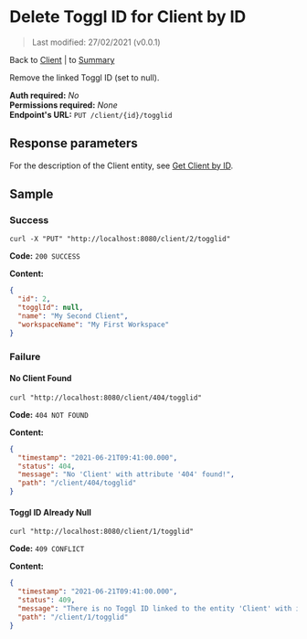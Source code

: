 # Delete Toggl ID for Client by ID

> Last modified: 27/02/2021 (v0.0.1)

Back to [Client](../Client.md) | to [Summary](../../README.md)

Remove the linked Toggl ID (set to null).

**Auth required:** _No_  
**Permissions required:** _None_  
**Endpoint's URL:** `PUT /client/{id}/togglid`

## Response parameters

For the description of the Client entity, see [Get Client by ID](Get-Client-by-ID.md).

## Sample

### Success

```shell
curl -X "PUT" "http://localhost:8080/client/2/togglid"
```

**Code:** `200 SUCCESS`

**Content:**

```json
{
  "id": 2,
  "togglId": null,
  "name": "My Second Client",
  "workspaceName": "My First Workspace"
}
```

### Failure

#### No Client Found

```shell
curl "http://localhost:8080/client/404/togglid"
```

**Code:** `404 NOT FOUND`

**Content:**

```json
{
  "timestamp": "2021-06-21T09:41:00.000",
  "status": 404,
  "message": "No 'Client' with attribute '404' found!",
  "path": "/client/404/togglid"
}
```

#### Toggl ID Already Null

```shell
curl "http://localhost:8080/client/1/togglid"
```

**Code:** `409 CONFLICT`

**Content:**

```json
{
  "timestamp": "2021-06-21T09:41:00.000",
  "status": 409,
  "message": "There is no Toggl ID linked to the entity 'Client' with id '1'!",
  "path": "/client/1/togglid"
}
```
